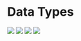 # Data Types

<img src="https://assets.exercism.org/bootcamp/diagrams/javascript/7.png" class="diagram"/>
<img src="https://assets.exercism.org/bootcamp/diagrams/javascript/8a.png" class="diagram"/>
<img src="https://assets.exercism.org/bootcamp/diagrams/javascript/8b.png" class="diagram"/>
<img src="https://assets.exercism.org/bootcamp/diagrams/javascript/9.png" class="diagram"/>
